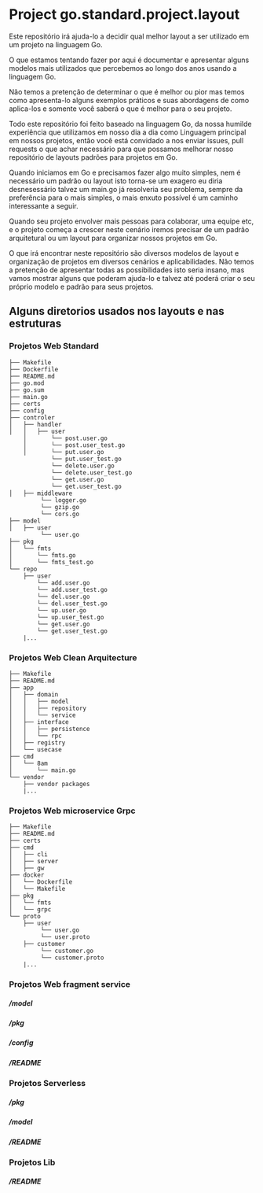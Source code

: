 # Project go.standard.project.layout


Este repositório irá ajuda-lo a decidir qual melhor layout a ser utilizado em um projeto na linguagem Go.

O que estamos tentando fazer por aqui é documentar e apresentar alguns modelos mais utilizados que percebemos ao longo dos anos usando a linguagem Go.

Não temos a pretenção de determinar o que é melhor ou pior mas temos como apresenta-lo alguns exemplos práticos e suas abordagens de como aplica-los e somente você saberá o que é melhor para o seu projeto.

Todo este repositório foi feito baseado na linguagem Go, da nossa humilde experiência que utilizamos em nosso dia a dia como Linguagem principal em nossos projetos, então você está convidado a nos enviar issues, pull requests o que achar necessário para que possamos melhorar nosso repositório de layouts padrões para projetos em Go.

Quando iniciamos em Go e precisamos fazer algo muito simples, nem é necessário um padrão ou layout isto torna-se um exagero eu diria desnesessário talvez um main.go já resolveria seu problema, sempre da preferência para o mais simples, o mais enxuto possível é um caminho interessante a seguir. 

Quando seu projeto envolver mais pessoas para colaborar, uma equipe etc, e o projeto começa a crescer neste cenário iremos precisar de um padrão arquitetural ou um layout para organizar nossos projetos em Go.

O que irá encontrar neste repositório são diversos modelos de layout e organização de projetos em diversos cenários e aplicabilidades. Não temos a pretenção de apresentar todas as possibilidades isto seria insano, mas vamos mostrar alguns que poderam ajuda-lo e talvez até poderá criar o seu próprio modelo e padrão para seus projetos.



## Alguns diretorios usados nos layouts e nas estruturas

### Projetos Web Standard

```_bash
├── Makefile
├── Dockerfile
├── README.md
├── go.mod
├── go.sum
├── main.go
├── certs
├── config
├── controler
│   ├── handler
│   │   ├── user
    │       └── post.user.go
    │       └── post.user_test.go
    │       └── put.user.go
            └── put.user_test.go
            └── delete.user.go
            └── delete.user_test.go
            └── get.user.go
            └── get.user_test.go
│   ├── middleware
         └── logger.go
         └── gzip.go
         └── cors.go
├── model
│   ├── user
         └── user.go
├── pkg
│   └── fmts
│       └── fmts.go
│       └── fmts_test.go
└── repo
    ├── user
        └── add.user.go
        └── add.user_test.go
        └── del.user.go
        └── del.user_test.go
        └── up.user.go
        └── up.user_test.go
        └── get.user.go
        └── get.user_test.go
    |...
```  
### Projetos Web Clean Arquitecture

```_bash
├── Makefile
├── README.md
├── app
│   ├── domain
│   │   ├── model
│   │   ├── repository
│   │   └── service
│   ├── interface
│   │   ├── persistence
│   │   └── rpc
│   ├── registry
│   └── usecase
├── cmd
│   └── 8am
│       └── main.go
└── vendor
    ├── vendor packages
    |...
```    

### Projetos Web microservice Grpc

```_bash
├── Makefile
├── README.md
├── certs
├── cmd
│   ├── cli
│   ├── server
│   ├── gw
├── docker
│   └── Dockerfile
│   └── Makefile
├── pkg
│   └── fmts
│   └── grpc
└── proto
    ├── user
         └── user.go
         └── user.proto
    ├── customer
         └── customer.go
         └── customer.proto
    |...
```    

### Projetos Web fragment service

##### /model
##### /pkg
##### /config
##### /README


### Projetos Serverless

##### /pkg
##### /model
##### /README

### Projetos Lib

##### /README

























